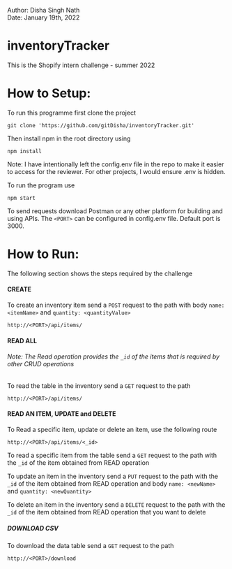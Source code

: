 Author: Disha Singh Nath
<br/>
Date: January 19th, 2022

# inventoryTracker
This is the Shopify intern challenge - summer 2022


# How to Setup:

To run this programme first clone the project
```
git clone 'https://github.com/gitDisha/inventoryTracker.git'
```

Then install npm in the root directory using
```
npm install
```

Note: I have intentionally left the config.env file in the repo to make it easier to access for the reviewer. For other projects, I would ensure .env is hidden.

To run the program use
```
npm start
```
To send requests download Postman or any other platform for building and using APIs. The `<PORT>` can be configured in config.env file. Default port is 3000.

# How to Run:
The following section shows the steps required by the challenge

#### CREATE
To create an inventory item send a `POST` request to the path with body `name: <itemName>` and `quantity: <quantityValue>`
```
http://<PORT>/api/items/
```

#### READ ALL

###### Note: The Read operation provides the `_id` of the items that is required by other CRUD operations

To read the table in the inventory send a `GET` request to the path 
```
http://<PORT>/api/items/
```

#### READ AN ITEM, UPDATE and DELETE 

To Read a specific item, update or delete an item, use the following route
```
http://<PORT>/api/items/<_id>
```
To read a specific item from the table send a `GET` request to the path with the `_id` of the item obtained from READ operation

To update an item in the inventory send a `PUT` request to the path with the `_id` of the item obtained from READ operation and body `name: <newName>` and `quantity: <newQuantity>`

To delete an item in the inventory send a `DELETE` request to the path with the `_id` of the item obtained from READ operation that you want to delete

##### DOWNLOAD CSV

To download the data table send a `GET` request to the path
```
http://<PORT>/download
```



